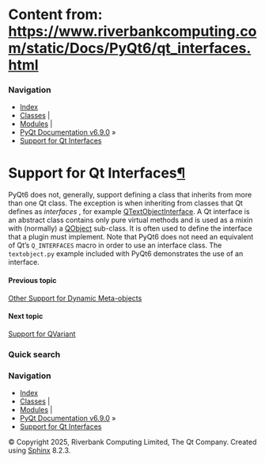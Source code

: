 # Content from: https://www.riverbankcomputing.com/static/Docs/PyQt6/qt_interfaces.html

### Navigation
  * [Index](https://www.riverbankcomputing.com/static/Docs/PyQt6/genindex.html "General index")
  * [Classes](https://www.riverbankcomputing.com/static/Docs/PyQt6/sip-classes.html "Index of all classes") |
  * [Modules](https://www.riverbankcomputing.com/static/Docs/PyQt6/module_index.html "Index of all modules") |
  * [PyQt Documentation v6.9.0](https://www.riverbankcomputing.com/static/Docs/PyQt6/index.html) »
  * [Support for Qt Interfaces](https://www.riverbankcomputing.com/static/Docs/PyQt6/qt_interfaces.html)


# Support for Qt Interfaces[¶](https://www.riverbankcomputing.com/static/Docs/PyQt6/qt_interfaces.html#support-for-qt-interfaces "Link to this heading")
PyQt6 does not, generally, support defining a class that inherits from more than one Qt class. The exception is when inheriting from classes that Qt defines as _interfaces_ , for example [QTextObjectInterface](https://www.riverbankcomputing.com/static/Docs/PyQt6/api/qtgui/qtextobjectinterface.html).
A Qt interface is an abstract class contains only pure virtual methods and is used as a mixin with (normally) a [QObject](https://www.riverbankcomputing.com/static/Docs/PyQt6/api/qtcore/qobject.html) sub-class. It is often used to define the interface that a plugin must implement.
Note that PyQt6 does not need an equivalent of Qt’s `Q_INTERFACES` macro in order to use an interface class.
The `textobject.py` example included with PyQt6 demonstrates the use of an interface.
#### Previous topic
[Other Support for Dynamic Meta-objects](https://www.riverbankcomputing.com/static/Docs/PyQt6/metaobjects.html "previous chapter")
#### Next topic
[Support for QVariant](https://www.riverbankcomputing.com/static/Docs/PyQt6/pyqt_qvariant.html "next chapter")
### Quick search
### Navigation
  * [Index](https://www.riverbankcomputing.com/static/Docs/PyQt6/genindex.html "General index")
  * [Classes](https://www.riverbankcomputing.com/static/Docs/PyQt6/sip-classes.html "Index of all classes") |
  * [Modules](https://www.riverbankcomputing.com/static/Docs/PyQt6/module_index.html "Index of all modules") |
  * [PyQt Documentation v6.9.0](https://www.riverbankcomputing.com/static/Docs/PyQt6/index.html) »
  * [Support for Qt Interfaces](https://www.riverbankcomputing.com/static/Docs/PyQt6/qt_interfaces.html)


© Copyright 2025, Riverbank Computing Limited, The Qt Company. Created using [Sphinx](https://www.sphinx-doc.org/) 8.2.3. 

